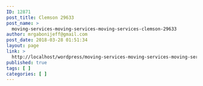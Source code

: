 ```yaml
---
ID: 12871
post_title: Clemson 29633
post_name: >
  moving-services-moving-services-moving-services-clemson-29633
author: mrgabonijeff@gmail.com
post_date: 2018-03-28 01:51:34
layout: page
link: >
  http://localhost/wordpress/moving-services-moving-services-moving-services-clemson-29633/
published: true
tags: [ ]
categories: [ ]
---
```

